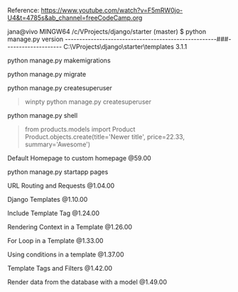 
Reference: 
https://www.youtube.com/watch?v=F5mRW0jo-U4&t=4785s&ab_channel=freeCodeCamp.org


jana@vivo MINGW64 /c/VProjects/django/starter (master)
$ python manage.py version
-----------------------------------------------------###--------------------
C:\VProjects\django\starter\templates
3.1.1


python manage.py makemigrations

python manage.py migrate

python manage.py createsuperuser
> winpty python manage.py createsuperuser

python manage.py shell
> from products.models import Product
> Product.objects.create(title='Newer title', price=22.33, summary='Awesome')


Default Homepage to custom homepage
@59.00

python manage.py startapp pages

URL Routing and Requests
@1.04.00

Django Templates
@1.10.00 

Include Template Tag
@1.24.00

Rendering Context in a Template
@1.26.00

For Loop in a Template
@1.33.00

Using conditions in a template
@1.37.00

Template Tags and Filters
@1.42.00

Render data from the database with a model
@1.49.00



